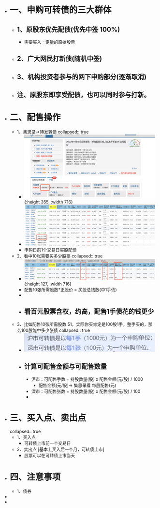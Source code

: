 - # 一、申购可转债的三大群体
	- ## 1、原股东优先配债(优先中签 100%)
		- 需要买入一定量的原始股票
	- ## 2、广大网民打新债(随机中签)
	- ## 3、机构投资者参与的网下申购部分(逐渐取消)
	- ## 注、原股东即享受配债，也可以同时参与打新。
- # 二、配售操作
	- 1、集思录->待发转债
	  collapsed:: true
		- ![image.png](../assets/image_1668522231762_0.png){:height 355, :width 716}
		- ![image.png](../assets/image_1668522355605_0.png)
		- 申购日前1个交易日买股配债
	- 2、看中10张需要买多少股票
	  collapsed:: true
		- ![image.png](../assets/image_1668522295480_0.png){:height 127, :width 716}
		- 配售10张所需股数*正股价 = 买股总钱数(中1手债)
		-
		- ## 看百元股票含权，约高，配售1手债花的钱更少
	- 3、比如配售10张所需股数 51，实际你买肯定是100股1手。整手买的，那么100股能中多少张债
	  collapsed:: true
		- ![image.png](../assets/image_1668524342464_0.png)
		- ## 计算可配售金额与可配售数量
			- 沪市：可配售手数 = 持股数量(股) x 配售金额(元/股) / 1000
				- 配售金额(元/股)-> 集思录看    每股配售(元)
			- 深市：可配售张数 = 持股数量(股) x 配售金额(元/股) / 100
			-
- # 三、买入点、卖出点
  collapsed:: true
	- 1、买入点
		- 可转债上市前一个交易日
	- 2、卖出点 [基本上买入后一个月，可转债上市]
		- 股票可以在可转债上市当天
- # 四、注意事项
	- 1、债券
-
-